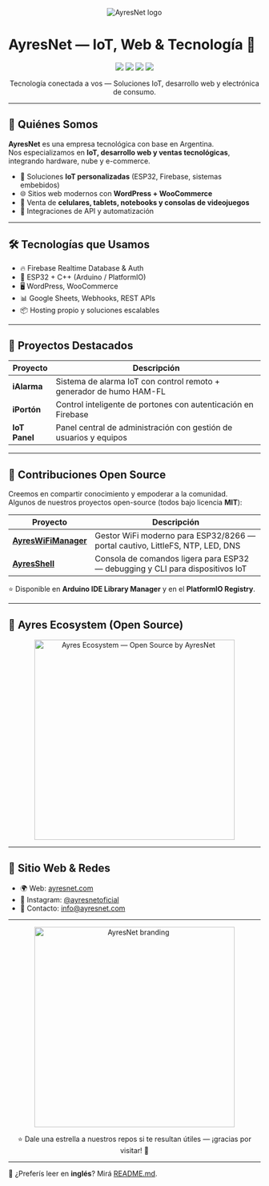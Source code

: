 <p align="center">
  <img src="https://res.cloudinary.com/dxunooptp/image/upload/v1754359437/banner_github_20250804_225256_0000_i9yrwv.jpg" alt="AyresNet logo"/>
</p>

# AyresNet — IoT, Web & Tecnología 👋

<p align="center">
  <img src="https://img.shields.io/badge/ESP32-listo-blue?logo=espressif" />
  <img src="https://img.shields.io/badge/Firebase-integrado-orange?logo=firebase" />
  <img src="https://img.shields.io/badge/WordPress-eCommerce-blueviolet?logo=wordpress" />
  <img src="https://img.shields.io/badge/Arctic%20Code%20Vault%20Contributor-%F0%9F%8F%94%EF%B8%8F-blue" />
</p>

<p align="center">
  Tecnología conectada a vos — Soluciones IoT, desarrollo web y electrónica de consumo.
</p>

---

## 🚀 Quiénes Somos

**AyresNet** es una empresa tecnológica con base en Argentina.  
Nos especializamos en **IoT, desarrollo web y ventas tecnológicas**, integrando hardware, nube y e-commerce.

- 🧠 Soluciones **IoT personalizadas** (ESP32, Firebase, sistemas embebidos)  
- 🌐 Sitios web modernos con **WordPress + WooCommerce**  
- 📱 Venta de **celulares, tablets, notebooks y consolas de videojuegos**  
- 🧩 Integraciones de API y automatización  

---

## 🛠️ Tecnologías que Usamos

- 🔥 Firebase Realtime Database & Auth  
- 📶 ESP32 + C++ (Arduino / PlatformIO)  
- 🖥️ WordPress, WooCommerce  
- 📊 Google Sheets, Webhooks, REST APIs  
- 📦 Hosting propio y soluciones escalables  

---

## 📱 Proyectos Destacados

| Proyecto      | Descripción                                                      |
|---------------|------------------------------------------------------------------|
| **iAlarma**   | Sistema de alarma IoT con control remoto + generador de humo HAM-FL |
| **iPortón**   | Control inteligente de portones con autenticación en Firebase    |
| **IoT Panel** | Panel central de administración con gestión de usuarios y equipos |

---

## 🧩 Contribuciones Open Source

Creemos en compartir conocimiento y empoderar a la comunidad.  
Algunos de nuestros proyectos open-source (todos bajo licencia **MIT**):

| Proyecto                                                                  | Descripción                                                                  |
|---------------------------------------------------------------------------|------------------------------------------------------------------------------|
| [**AyresWiFiManager**](https://github.com/ayresnet/AyresWiFiManager)      | Gestor WiFi moderno para ESP32/8266 — portal cautivo, LittleFS, NTP, LED, DNS |
| [**AyresShell**](https://github.com/ayresnet/AyresShell)                  | Consola de comandos ligera para ESP32 — debugging y CLI para dispositivos IoT |

⭐ Disponible en **Arduino IDE Library Manager** y en el **PlatformIO Registry**.  

---

## 🧭 Ayres Ecosystem (Open Source)

<p align="center">
  <img src="https://res.cloudinary.com/dxunooptp/image/upload/v1759106095/ayres_ecosystem_github_1920x1080_v2_bajxno.jpg"
       height="400"
       alt="Ayres Ecosystem — Open Source by AyresNet" />
</p>

---

## 🔗 Sitio Web & Redes

- 🌍 Web: [ayresnet.com](https://ayresnet.com)  
- 📱 Instagram: [@ayresnetoficial](https://instagram.com/ayresnetoficial)  
- 📧 Contacto: info@ayresnet.com  

---

<p align="center">
  <img src="https://ayresnet.com/wp-content/uploads/2024/12/ayresnet-logo-transparente-blanco.webp" width="400" alt="AyresNet branding"/>
</p>

<p align="center">
  ⭐ Dale una estrella a nuestros repos si te resultan útiles — ¡gracias por visitar! 🚀
</p>

---

📄 ¿Preferís leer en **inglés**? Mirá [README.md](README.md).
